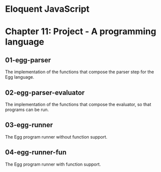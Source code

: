 Eloquent JavaScript
===================

# Chapter 11: Project - A programming language

## 01-egg-parser
The implementation of the functions that compose the parser step for the Egg language.

## 02-egg-parser-evaluator
The implementation of the functions that compose the evaluator, so that programs can be run.

## 03-egg-runner
The Egg program runner without function support.

## 04-egg-runner-fun
The Egg program runner with function support.

